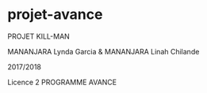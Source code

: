 # projet-avance

PROJET KILL-MAN

MANANJARA Lynda Garcia & MANANJARA Linah Chilande


2017/2018
  

Licence 2 PROGRAMME AVANCE